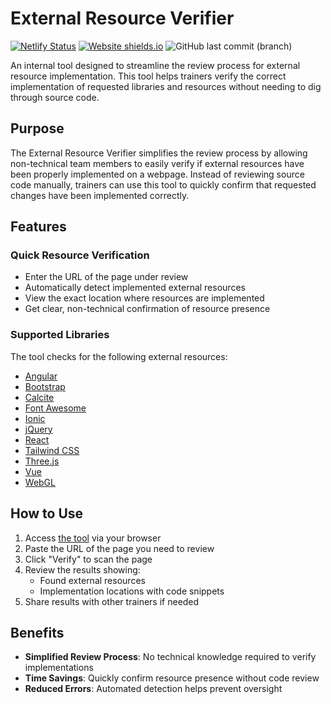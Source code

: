 # External Resource Verifier

[![Netlify Status](https://api.netlify.com/api/v1/badges/3164880b-a0db-4291-acba-530ec5c4b239/deploy-status)](https://app.netlify.com/sites/external-resource-checker/deploys) [![Website shields.io](https://img.shields.io/website-up-down-green-red/http/shields.io.svg)]([http://shields.io/](https://external-resource-checker.netlify.app/)) ![GitHub last commit (branch)](https://img.shields.io/github/last-commit/kvanrooyen-inv/external-resource-verifier/main)

An internal tool designed to streamline the review process for external resource implementation. This tool helps trainers verify the correct implementation of requested libraries and resources without needing to dig through source code.

## Purpose

The External Resource Verifier simplifies the review process by allowing non-technical team members to easily verify if external resources have been properly implemented on a webpage. Instead of reviewing source code manually, trainers can use this tool to quickly confirm that requested changes have been implemented correctly.

## Features

### Quick Resource Verification
- Enter the URL of the page under review
- Automatically detect implemented external resources
- View the exact location where resources are implemented
- Get clear, non-technical confirmation of resource presence

### Supported Libraries
The tool checks for the following external resources:
- [Angular](https://angular.dev/)
- [Bootstrap](https://getbootstrap.com/)
- [Calcite](https://developers.arcgis.com/calcite-design-system/)
- [Font Awesome](https://fontawesome.com/)
- [Ionic](https://ionicframework.com/)
- [jQuery](https://jquery.com/)
- [React](https://react.dev)
- [Tailwind CSS](https://https://tailwindcss.com/)
- [Three.js](https://threejs.org/)
- [Vue](https://vuejs.org/)
- [WebGL](https://www.khronos.org/webgl/)

## How to Use

1. Access [the tool](https://external-resource-checker.netlify.app/) via your browser
2. Paste the URL of the page you need to review
3. Click "Verify" to scan the page
4. Review the results showing:
   - Found external resources
   - Implementation locations with code snippets
5. Share results with other trainers if needed

## Benefits

- **Simplified Review Process**: No technical knowledge required to verify implementations
- **Time Savings**: Quickly confirm resource presence without code review
- **Reduced Errors**: Automated detection helps prevent oversight

